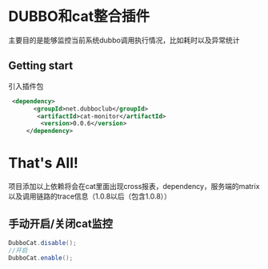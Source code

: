 # DUBBO和cat整合插件

主要目的是能够监控当前系统dubbo调用执行情况，比如耗时以及异常统计

## Getting start

 引入插件包

```xml
 <dependency>
       <groupId>net.dubboclub</groupId>
        <artifactId>cat-monitor</artifactId>
         <version>0.0.6</version>
     </dependency>
```

# That's All!

项目添加以上依赖将会在cat里面出现cross报表，dependency，服务端的matrix以及调用链路的trace信息（1.0.8以后（包含1.0.8））

## 手动开启/关闭cat监控
```java
DubboCat.disable();
//开启
DubboCat.enable();
```

